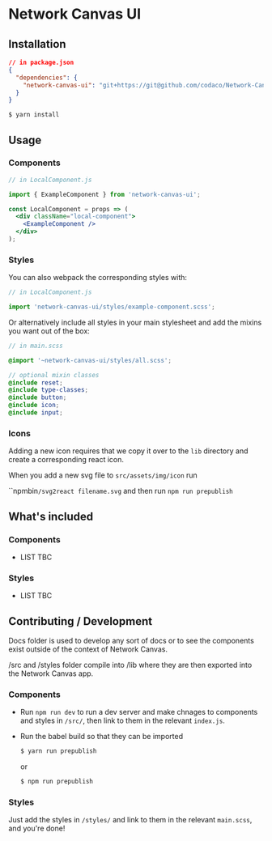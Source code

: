 # Network Canvas UI

## Installation

```json
// in package.json
{
  "dependencies": {
    "network-canvas-ui": "git+https://git@github.com/codaco/Network-Canvas-UI.git"
  }
}
```

```sh
$ yarn install
```

## Usage

### Components

```jsx
// in LocalComponent.js

import { ExampleComponent } from 'network-canvas-ui';

const LocalComponent = props => (
  <div className="local-component">
    <ExampleComponent />
  </div>
);
```

### Styles

You can also webpack the corresponding styles with:

```js
// in LocalComponent.js

import 'network-canvas-ui/styles/example-component.scss';
```

Or alternatively include all styles in your main stylesheet and add the mixins you want out of the box:

```scss
// in main.scss

@import '~network-canvas-ui/styles/all.scss';

// optional mixin classes
@include reset;
@include type-classes;
@include button;
@include icon;
@include input;
```

### Icons

Adding a new icon requires that we copy it over to the `lib` directory and create a corresponding react icon.

When you add a new svg file to `src/assets/img/icon` run

``npmbin`/svg2react filename.svg` and then run `npm run prepublish`

## What's included

### Components

- LIST TBC

### Styles

- LIST TBC

## Contributing / Development

Docs folder is used to develop any sort of docs or to see the components exist outside of the context of Network Canvas.

/src and /styles folder compile into /lib where they are then exported into the Network Canvas app.

### Components

- Run `npm run dev` to run a dev server and make chnages to components and styles in `/src/`, then link to them in the relevant `index.js`.
- Run the babel build so that they can be imported

  ```sh
  $ yarn run prepublish
  ````
  or
  ```sh
  $ npm run prepublish
  ````

### Styles

Just add the styles in `/styles/` and link to them in the relevant `main.scss`, and you're done!
